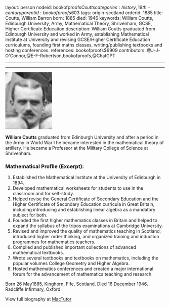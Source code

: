 layout: person
nodeid: bookofproofs$Coutts
categories: history,19th-century
parentid: bookofproofs$603
tags: origin-scotland
orderid: 1885
title: Coutts, William Barron
born: 1885
died: 1946
keywords: William Coutts, Edinburgh University, Army, Mathematical Theory, Shrivenham, GCSE, Higher Certificate Education
description: William Coutts graduated from Edinburgh University and worked in Army, establishing Mathematical Institute at University and revising GCSE/Higher Certificate Education curriculums, founding first maths classes, writing/publishing textbooks and hosting conferences.
references: bookofproofs$6909
contributors: @J-J-O'Connor,@E-F-Robertson,bookofproofs,@ChatGPT

---



---

![Coutts.jpg](https://github.com/bookofproofs/bookofproofs.github.io/blob/main/_sources/_assets/images/portraits/Coutts.jpg?raw=true)

**William Coutts** graduated from Edinburgh University and after a period in the Army in World War I he became interested in the mathematical theory of artillery. He became a Professor at the Military College of Science at Shrivenham. 

### Mathematical Profile (Excerpt):
1. Established the Mathematical Institute at the University of Edinburgh in 1894.
2. Developed mathematical worksheets for students to use in the classroom and for self-study.
3. Helped revise the General Certificate of Secondary Education and the Higher Certificate of Secondary Education curricula in Great Britain, including introducing and establishing linear algebra as a mandatory subject for both.
4. Founded the first higher mathematics classes in Britain and helped to expand the syllabus of the tripos examinations at Cambridge University.
5. Revised and improved the quality of mathematics teaching in Scotland, introduced higher order thinking, and organized training and induction programmes for mathematics teachers.
6. Compiled and published important collections of advanced mathematical textbooks.
7. Wrote several textbooks and textbooks on mathematics, including the popular volumes College Geometry and Higher Algebra.
8. Hosted mathematics conferences and created a major international forum for the advancement of mathematics teaching and research.

Born 26 May1885, Kinghorn, Fife, Scotland. Died 16 December 1946, Radcliffe Infirmary, Oxford.

View full biography at [MacTutor](https://mathshistory.st-andrews.ac.uk/Biographies/Coutts/)
